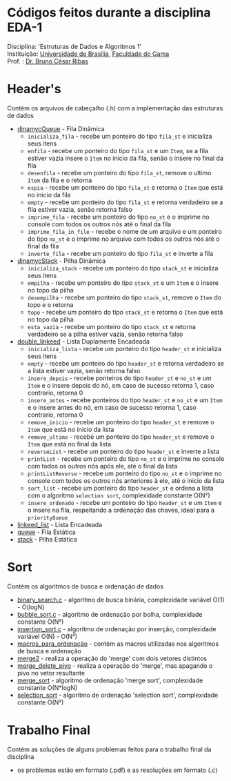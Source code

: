 # Códigos feitos durante a disciplina EDA-1
Disciplina: 'Estruturas de Dados e Algoritmos 1'  
Instituição: [Universidade de Brasília](https://unb.br/), [Faculdade do Gama](https://fga.unb.br/)  
Prof. : [Dr. Bruno César Ribas](https://www.brunoribas.com.br/)  

# Header's
Contém os arquivos de cabeçalho (.h) com a implementação das estruturas de dados  
- [dinamycQueue](Header's/dinamycQueue.h) - Fila Dinâmica
    - `inicializa_fila` - recebe um ponteiro do tipo `fila_st` e inicializa seus itens
    - `enfila` - recebe um ponteiro do tipo `fila_st` e um `Item`, se a fila estiver vazia insere o `Item` no inicio da fila, senão o insere no final da fila
    - `desenfila` - recebe um ponteiro do tipo `fila_st`, remove o ultimo `Item` da fila e o retorna
    - `espia` - recebe um ponteiro do tipo `fila_st` e retorna o `Item` que está no inicio da fila
    - `empty` - recebe um ponteiro do tipo `fila_st` e retorna verdadeiro se a fila estiver vazia, senão retorna falso
    - `imprime_fila` - recebe um ponteiro do tipo `no_st` e o imprime no console com todos os outros nós até o final da fila
    - `imprime_fila_in_file` - recebe o nome de um arquivo e um ponteiro do tipo `no_st` e o imprime no arquivo com todos os outros nós até o final da fila
    - `inverte_fila` - recebe um ponteiro do tipo `fila_st` e inverte a fila
- [dinamycStack](Header's/dinamycStack.h) - Pilha Dinâmica
    - `inicializa_stack` - recebe um ponteiro do tipo `stack_st` e inicializa seus itens
    - `empilha` - recebe um ponteiro do tipo `stack_st` e um `Item` e o insere no topo da pilha
    - `desempilha` - recebe um ponteiro do tipo `stack_st`, remove o `Item` do topo e o retorna
    - `topo` - recebe um ponteiro do tipo `stack_st` e retorna o `Item` que está no topo da pilha 
    - `esta_vazia` - recebe um ponteiro do tipo `stack_st` e retorna verdadeiro se a pilha estiver vazia, senão retorna falso
- [double_linkeed](Header's/double_linkeed.h) - Lista Duplamente Encadeada
    - `inicializa_lista` - recebe um ponteiro do tipo `header_st` e inicializa seus itens
    - `empty` - recebe um ponteiro do tipo `header_st` e retorna verdadeiro se a lista estiver vazia, senão retorna falso
    - `insere_depois` - recebe ponteiros do tipo `header_st` e `no_st` e um `Item` e o insere depois do nó, em caso de sucesso retorna 1, caso contrario, retorna 0
    - `insere_antes` - recebe ponteiros do tipo `header_st` e `no_st` e um `Item` e o insere antes do nó, em caso de sucesso retorna 1, caso contrario, retorna 0
    - `remove_inicio` - recebe um ponteiro do tipo `header_st` e remove o `Item` que está no inicio da lista
    - `remove_ultimo` - recebe um ponteiro do tipo `header_st` e remove o `Item` que está no final da lista
    - `reverseList` - recebe um ponteiro do tipo `header_st` e inverte a lista
    - `printList` - recebe um ponteiro do tipo `no_st` e o imprime no console com todos os outros nós após ele, até o final da lista
    - `printListReverse` - recebe um ponteiro do tipo `no_st` e o imprime no console com todos os outros nós anteriores à ele, até o inicio da lista
    - `sort_list` - recebe um ponteiro do tipo `header_st` e ordena a lista com o algoritmo `selection sort`, complexidade constante O(N²) 
    - `insere_ordenado` - recebe um ponteiro do tipo `header_st` e um `Item` e o insere na fila, respeitando a ordenação das chaves, ideal para a `priorityQueue`
- [linkeed_list](Header's/linkeed_list.h) - Lista Encadeada
- [queue](Header's/queue.h) - Fila Estática
- [stack](Header's/stack.h) - Pilha Estática

# Sort
Contém os algoritmos de busca e ordenação de dados  
- [binary_search.c](Sort/binary_search.h) - algoritmo de busca binária, complexidade variável O(1) - O(logN)
- [bubble_sort.c](Sort/bubble_sort.h) - algoritmo de ordenação por bolha, complexidade constante O(N²)
- [insertion_sort.c](Sort/insertion_sort.h) - algoritmo de ordenação por inserção, complexidade variável O(N) - O(N²)
- [macros_para_ordenação](Sort/macros_para_ordenação.h) - contém as macros utilizadas nos algoritmos de busca e ordenação
- [merge2](Sort/merge2.h) - realiza a operação do 'merge' com dois vetores distintos
- [merge_delete_pivo](Sort/merge_delete_pivo.h) - realiza a operação do 'merge', mas apagando o pivo no vetor resultante
- [merge_sort](Sort/merge_sort.h) - algoritmo de ordenação 'merge sort', complexidade constante O(N*logN)
- [selection_sort](Sort/selection_sort.h) - algoritmo de ordenação 'selection sort', complexidade constante O(N²)

# Trabalho Final
Contém as soluções de alguns problemas feitos para o trabalho final da disciplina
- os problemas estão em formato (.pdf) e as resoluções em formato (.c)
